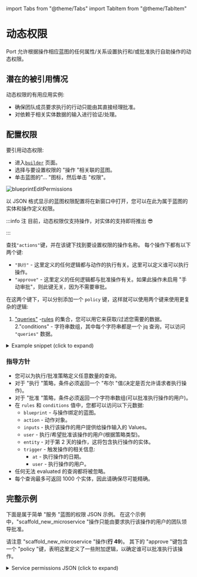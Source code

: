import Tabs from "@theme/Tabs"
import TabItem from "@theme/TabItem"

# 动态权限

Port 允许根据操作相应蓝图的任何属性/关系设置执行和/或批准执行自助操作的动态权限。

## 潜在的被引用情况

动态权限的有用应用实例: 

* 确保团队成员要求执行的行动只能由其直接经理批准。
* 对依赖于相关实体数据的输入进行验证/处理。

## 配置权限

要引用动态权限: 

* 进入[`builder`](https://app.getport.io/dev-portal/data-model) 页面。
* 选择与要设置权限的 "操作 "相关联的蓝图。
* 单击蓝图的"... "图标，然后单击 "权限"。

![blueprintEditPermissions](../../../static/img/self-service-actions/rbac/blueprintEditPermissions.png)

以 JSON 格式显示的蓝图权限配置将在新窗口中打开，您可以在此为属于蓝图的实体和操作定义权限。

:::info  注 目前，动态权限仅支持操作，对实体的支持即将推出 😎

:::

查找`"actions"`键，并在该键下找到要设置权限的操作名称。 每个操作下都有以下两个键: 

* `"执行"` - 这里定义的任何逻辑都与动作的执行有关。这里可以定义谁可以执行操作。
* `"approve"` - 这里定义的任何逻辑都与批准操作有关。如果此操作未启用 "手动审批"，则此键无关，因为不需要审批。

在这两个键下，可以分别添加一个 `policy` 键，这样就可以使用两个键来使用更复杂的逻辑: 

1. ["queries"](/search-and-query/) -[rules](/search-and-query/#rules) 的集合，您可以用它来获取/过滤您需要的数据。
2."conditions" - 字符串数组，其中每个字符串都是一个 jq 查询，可以访问 `"queries"` 数据。

<details>
<summary>Example snippet (click to expand)</summary>

```json showLineNumbers
"actions": {
  "action_name": {
    "execute": {
      "policy": {
        "queries": {
          "query_name": {
            "rules": [
                # Your rule/s logic here
              ],
              "combinator": "and"
          }
        },
        "conditions": [
          # A jq query resulting in a boolean value
        ]
      }
    },
    "approve": {
      "roles": [
        "Admin"
      ],
      "users": [],
      "teams": [],
      "policy": {
        "queries": {
          "query_name": {
            "rules": [
                # Your rule/s logic here
              ],
              "combinator": "and"
          }
        },
        "conditions": [
          # A jq query resulting in an array of strings
        ]
      }
    }
  }
}
```

</details>

### 指导方针

* 您可以为执行/批准策略定义任意数量的查询。
* 对于 "执行 "策略，条件必须返回一个 "布尔 "值(决定是否允许请求者执行操作)。
* 对于 "批准 "策略，条件必须返回一个字符串数组(可以批准执行操作的用户)。
* 在 `rules` 和 `conditions` 值中，您都可以访问以下元数据: 
    - `blueprint` - 与操作绑定的蓝图。
    - `action` - 动作对象。
    - `inputs` - 执行该操作的用户提供给操作输入的 Values。
    - `user` - 执行/希望批准该操作的用户(根据策略类型)。
    - `entity` - 对于第 2 天的操作，这将包含执行操作的实体。
    - `trigger` - 触发操作的相关信息: 
        + `at` - 执行操作的日期。
        + `user` - 执行操作的用户。
* 任何无法 evaluated 的查询都将被忽略。
* 每个查询最多可返回 1000 个实体，因此请确保尽可能精确。

## 完整示例

下面是属于简单 "服务 "蓝图的权限 JSON 示例。 在这个示例中，"scaffold_new_microservice "操作只能由要求执行该操作的用户的团队领导批准。

请注意 "scaffold_new_microservice "操作(**行 49**)。 其下的 "approve "键包含一个 "policy "键，表明这里定义了一些附加逻辑，以确定谁可以批准执行该操作。

<details>
<summary>Service permissions JSON (click to expand)</summary>

```json showLineNumbers
{
  "entities": {
    "register": {
      "roles": ["microservice-moderator", "Admin"],
      "users": ["admin@dyn-permissions-demo.com"],
      "teams": [],
      "ownedByTeam": false
    },
    "update": {
      "roles": ["microservice-moderator", "Admin"],
      "users": ["admin@dyn-permissions-demo.com"],
      "teams": [],
      "ownedByTeam": false
    },
    "unregister": {
      "roles": ["microservice-moderator", "Admin"],
      "users": ["admin@dyn-permissions-demo.com"],
      "teams": [],
      "ownedByTeam": false
    },
    "updateProperties": {
      "$identifier": {
        "roles": ["microservice-moderator", "Admin"],
        "users": ["admin@dyn-permissions-demo.com"],
        "teams": [],
        "ownedByTeam": false
      },
      "$title": {
        "roles": ["microservice-moderator", "Admin"],
        "users": ["admin@dyn-permissions-demo.com"],
        "teams": [],
        "ownedByTeam": false
      },
      "$team": {
        "roles": ["microservice-moderator", "Admin"],
        "users": ["admin@dyn-permissions-demo.com"],
        "teams": [],
        "ownedByTeam": false
      },
      "$icon": {
        "roles": ["microservice-moderator", "Admin"],
        "users": ["admin@dyn-permissions-demo.com"],
        "teams": [],
        "ownedByTeam": false
      }
    }
  },
  "actions": {
    "scaffold_new_microservice": {
      "execute": {
        "roles": ["Member", "Admin"],
        "users": [],
        "teams": [],
        "ownedByTeam": false
      },
      "approve": {
        "roles": ["Admin"],
        "users": [],
        "teams": [],
        "policy": {
          "queries": {
            "executingUser": {
              "rules": [
                {
                  "value": "user",
                  "operator": "=",
                  "property": "$blueprint"
                },
                {
                  "value": "{{.trigger.user.email}}",
                  "operator": "=",
                  "property": "$identifier"
                }
              ],
              "combinator": "and"
            },
            "approvingUsers": {
              "rules": [
                {
                  "value": "user",
                  "operator": "=",
                  "property": "$blueprint"
                },
                {
                  "value": "Approver",
                  "operator": "=",
                  "property": "role"
                }
              ],
              "combinator": "and"
            }
          },
          "conditions": [
            "(.results.executingUser.entities | first | .relations.team) as $executerTeam | [.results.approvingUsers.entities[] | select(.relations.team == $executerTeam) | .identifier]"
          ]
        }
      }
    }
  }
}
```

</details>